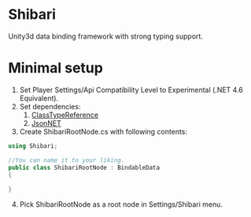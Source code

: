 # Shibari
Unity3d data binding framework with strong typing support.

# Minimal setup
1. Set Player Settings/Api Compatibility Level to Experimental (.NET 4.6 Equivalent).
2. Set dependencies:
    1. [ClassTypeReference](https://github.com/rotorz/unity3d-class-type-reference)
    2. [JsonNET](https://www.newtonsoft.com/json)
3. Create ShibariRootNode.cs with following contents:
```csharp
using Shibari;

//You can name it to your liking.
public class ShibariRootNode : BindableData
{
    
}
```
4. Pick ShibariRootNode as a root node in Settings/Shibari menu.
